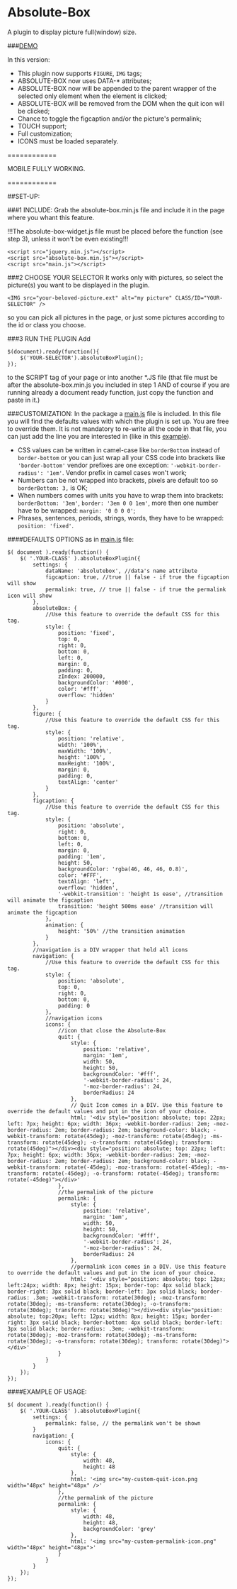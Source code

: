 Absolute-Box
============

A plugin to display picture full(window) size.

###[DEMO](http://dcdev.altervista.org/plugins/absolute-box/)


In this version:
* This plugin now supports `FIGURE`, `IMG` tags;
* ABSOLUTE-BOX now uses DATA-* attributes;
* ABSOLUTE-BOX now will be appended to the parent wrapper of the selected only element when the element is clicked;
* ABSOLUTE-BOX will be removed from the DOM when the quit icon will be clicked;
* Chance to toggle the figcaption and/or the picture's permalink;
* TOUCH support;
* Full customization;
* ICONS must be loaded separately.

============

MOBILE FULLY WORKING.

============

##SET-UP:

###1 INCLUDE:
Grab the absolute-box.min.js file and include it in the page where you whant this feature.

!!!The absolute-box-widget.js file must be placed before the function (see step 3), unless it won't be even existing!!!

    <script src="jquery.min.js"></script>
    <script src="absolute-box.min.js"></script>
    <script src="main.js"></script>
    
###2 CHOOSE YOUR SELECTOR
It works only with pictures, so select the picture(s) you want to be displayed in the plugin.

    <IMG src="your-beloved-picture.ext" alt="my picture" CLASS/ID="YOUR-SELECTOR" />
    
so you can pick all pictures in the page, or just some pictures according to the id or class you choose.

###3 RUN THE PLUGIN
Add

    $(document).ready(function(){
        $('YOUR-SELECTOR').absoluteBoxPlugin();
    });
            
to the SCRIPT tag of your page or into another *.JS file (that file must be after the absolute-box.min.js you included in step 1 AND of course if you are running already a document ready function, just copy the function and paste in it.)

###CUSTOMIZATION:
In the package a [main.js](main.js) file is included. In this file you will find the defaults values with which the plugin is set up. You are free to override them. It is not mandatory to re-write all the code in that file, you can just add the line you are interested in (like in this [example](#example-of-usage)).

* CSS values can be written in camel-case like `borderBottom` instead of `border-bottom` or you can just wrap all your CSS code into brackets like `'border-bottom'` vendor prefixes are one exception: `'-webkit-border-radius': '1em'`. Vendor prefix in camel cases won't work; 
* Numbers can be not wrapped into brackets, pixels are default too so `borderBottom: 3,` is OK;
* When numbers comes with units you have to wrap them into brackets: `borderBottom: '3em'`, `border: '3em 0 0 1em'`, more then one number have to be wrapped: `margin: '0 0 0 0'`;
* Phrases, sentences, periods, strings, words, they have to be wrapped: `position: 'fixed'`.

####DEFAULTS OPTIONS
as in [main.js](main.js) file:

    $( document ).ready(function() {
    	$( '.YOUR-CLASS' ).absoluteBoxPlugin({
    		settings: {
    			dataName: 'absolutebox', //data's name attribute
    			figcaption: true, //true || false - if true the figcaption will show
    			permalink: true, // true || false - if true the permalink icon will show
    		},
    		absoluteBox: {
    			//Use this feature to override the default CSS for this tag.
    			style: {
    				position: 'fixed',
    				top: 0,
    				right: 0,
    				bottom: 0,
    				left: 0,
    				margin: 0,
    				padding: 0,
    				zIndex: 200000,
    				backgroundColor: '#000',
    				color: '#fff',
    				overflow: 'hidden'
    			}
    		},
    		figure: {
    			//Use this feature to override the default CSS for this tag.
    			style: {
    				position: 'relative',
    				width: '100%',
    				maxWidth: '100%',
    				height: '100%',
    				maxHeight: '100%',
    				margin: 0,
    				padding: 0,
    				textAlign: 'center'
    			}
    		},
    		figcaption: {
    			//Use this feature to override the default CSS for this tag.
    			style: {
    				position: 'absolute',
    				right: 0,
    				bottom: 0,
    				left: 0,
    				margin: 0,
    				padding: '1em',
    				height: 50,
    				backgroundColor: 'rgba(46, 46, 46, 0.8)',
    				color: '#FFF',
    				textAlign: 'left',
    				overflow: 'hidden',
    				'-webkit-transition': 'height 1s ease', //transition will animate the figcaption
    				transition: 'height 500ms ease' //transition will animate the figcaption
    			},
    			animation: {
    				height: '50%' //the transition animation
    			}
    		},
    		//navigation is a DIV wrapper that hold all icons
    		navigation: {
    			//Use this feature to override the default CSS for this tag.
    			style: {
    				position: 'absolute',
    				top: 0,
    				right: 0,
    				bottom: 0,
    				padding: 0
    			},
    			//navigation icons
    			icons: {
    				//icon that close the Absolute-Box
    				quit: {
    					style: {
    						position: 'relative',
    						margin: '1em',
    						width: 50,
    						height: 50,
    						backgroundColor: '#fff',
    						'-webkit-border-radius': 24,
    						'-moz-border-radius': 24,
    						borderRadius: 24
    					},
    					// Quit Icon comes in a DIV. Use this feature to override the default values and put in the icon of your choice.
    					html: '<div style="position: absolute; top: 22px; left: 7px; height: 6px; width: 36px; -webkit-border-radius: 2em; -moz-border-radius: 2em; border-radius: 2em; background-color: black; -webkit-transform: rotate(45deg); -moz-transform: rotate(45deg); -ms-transform: rotate(45deg); -o-transform: rotate(45deg); transform: rotate(45deg)"></div><div style="position: absolute; top: 22px; left: 7px; height: 6px; width: 36px; -webkit-border-radius: 2em; -moz-border-radius: 2em; border-radius: 2em; background-color: black; -webkit-transform: rotate(-45deg); -moz-transform: rotate(-45deg); -ms-transform: rotate(-45deg); -o-transform: rotate(-45deg); transform: rotate(-45deg)"></div>'
    				},
    				//the permalink of the picture
    				permalink: {
    					style: {
    						position: 'relative',
    						margin: '1em',
    						width: 50,
    						height: 50,
    						backgroundColor: '#fff',
    						'-webkit-border-radius': 24,
    						'-moz-border-radius': 24,
    						borderRadius: 24
    					},
    					//permalink icon comes in a DIV. Use this feature to override the default values and put in the icon of your choice.
    					html: '<div style="position: absolute; top: 12px; left:24px; width: 8px; height: 15px; border-top: 4px solid black; border-right: 3px solid black; border-left: 3px solid black; border-radius: .3em; -webkit-transform: rotate(30deg); -moz-transform: rotate(30deg); -ms-transform: rotate(30deg); -o-transform: rotate(30deg); transform: rotate(30deg)"></div><div style="position: absolute; top:20px; left: 12px; width: 8px; height: 15px; border-right: 3px solid black; border-bottom: 4px solid black; border-left: 3px solid black; border-radius: .3em; -webkit-transform: rotate(30deg); -moz-transform: rotate(30deg); -ms-transform: rotate(30deg); -o-transform: rotate(30deg); transform: rotate(30deg)"></div>'
    				}
    			}
    		}
    	});
    });

####EXAMPLE OF USAGE:

    $( document ).ready(function() {
    	$( '.YOUR-CLASS' ).absoluteBoxPlugin({
    		settings: {
    			permalink: false, // the permalink won't be shown
    		}
    		navigation: {
    			icons: {
    				quit: {
    				    style: {
    				        width: 48,
    				        height: 48
    				    },
    					html: '<img src="my-custom-quit-icon.png width="48px" height="48px" />'
    				},
    				//the permalink of the picture
    				permalink: {
    					style: {
    						width: 48,
    						height: 48,
    						backgroundColor: 'grey'
    					},
    					html: '<img src="my-custom-permalink-icon.png" width="48px" height="48px">'
    				}
    			}
    		}
    	});
    });
